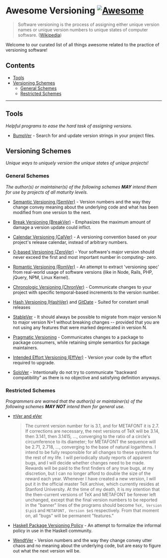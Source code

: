 # Awesome Versioning [![Awesome](https://awesome.re/badge.svg)](https://awesome.re)

> Software versioning is the process of assigning either unique version names or unique version numbers to unique states of computer software.
> ([Wikipedia](https://en.wikipedia.org/wiki/Software_versioning))

Welcome to our curated list of all things awesome related to the practice of versioning software!

## Contents

- [Tools](#tools)
- [Versioning Schemes](#versioning-schemes)
    - [General Schemes](#general-schemes)
    - [Restricted Schemes](#restricted-schemes)

---

## Tools

_Helpful programs to ease the hard task of assigning versions._

- [BumpVer](https://github.com/mbarkhau/bumpver) <!-- 2018-11-12, 431596f --> - Search for and update version strings in your project files.

## Versioning Schemes

_Unique ways to uniquely version the unique states of unique projects!_

### General Schemes

_The author(s) or maintainer(s) of the following schemes **MAY** intend them for use by projects of all maturity levels._

- [Semantic Versioning (SemVer)](https://semver.org/) <!-- 2011-06-08, v1.1.0-beta --> - Version numbers and the way they change convey meaning about the underlying code and what has been modified from one version to the next.

- [Break Versioning (BreakVer)](https://www.taoensso.com/break-versioning) <!-- 2014-08-15, 5c74948 --> - Emphasizes the maximum amount of damage a version update could inflict.

- [Calendar Versioning (CalVer)](https://calver.org/) <!-- 2016-03-25, 52ae856 --> - A versioning convention based on your project's release calendar, instead of arbitrary numbers.

- [0-based Versioning (ZeroVer)](https://0ver.org/) <!-- 2018-03-03, f268d52 --> - Your software's major version should never exceed the first and most important number in computing- zero.

- [Romantic Versioning (RomVer)](https://github.com/romversioning/romver) <!-- 2019-04-18, 45e1751 --> - An attempt to extract 'versioning spec' from real-world usage of software versions (like in Node, Rails, PHP, jQuery, NPM, Linux Kernel).

- [Chronologic Versioning (ChronVer)](https://chronver.org/) - <!-- 2019-05-05, ec169a6-->  Communicate changes to your project with specific temporal-based increments to the version number.

- [Hash Versioning (HashVer)](https://miniscruff.github.io/hashver/) <!-- 2020-01-12, 2e462c3 --> and [GitDate](https://taylorbrazelton.com/2022/06/06/2022-06-06-bye-bye-semantic-versioning-say-hello-to-gitdate/) <!-- 2022-06-06 --> - Suited for constant small releases

- [StableVer](https://gist.github.com/brandonbloom/465625acaf0120354614e7fc0c117c62) <!-- 2021-02-22, d2e08a3 --> - It should always be possible to migrate from major version N to major version N+1 without breaking changes -- provided that you are not using any features that were marked deprecated in version N.

- [Pragmatic Versioning](https://pragmaticversioning.com/) <!-- 2023-12-04, 70b76ff --> - Communicates changes to a package to package consumers, while retaining simple semantics for package maintainers.

- [Intended Effort Versioning (EffVer)](https://jacobtomlinson.dev/effver/) <!-- 2024-01-15, f12f0e8 --> - Version your code by the effort required to upgrade.

- [SoloVer](https://beza1e1.tuxen.de/SoloVer) <!-- 2024-03-16 --> - Intentionally do not try to communicate "backward compatibility" as there is no objective and satisfying definition anyways.

### Restricted Schemes

_Programmers are warned that the author(s) or maintainer(s) of the following schemes **MAY NOT** intend them for general use._

<!-- lint disable awesome-list-item -->
- [πVer and eVer](https://tug.org/TUGboat/Articles/tb11-4/tb30knut.pdf) <!-- 1990-10-03 -->
  > The current version number for is 3.1, and for METAFONT it is 2.7.
  > If corrections are necessary, the next versions of TeX will be 3.14, then 3.141, then 3.1415, …, converging to the ratio of a circle's circumference to its diameter;
  > for METAFONT the sequence will be 2.71, 2.718, …, converging to the base of natural logarithms.
  > I intend to be fully responsible for all changes to these systems for the rest of my life.
  > I will periodically study reports of apparent bugs, and I will decide whether changes need to be made.
  > Rewards will be paid to the first finders of any true bugs, at my discretion, but I can no longer afford to double the size of the reward each year.
  > Whenever I have created a new version, I will put it in the official master TeX archive, which currently resides at Stanford University.
  > At the time of my death, it is my intention that the then-current versions of TeX and METAFONT be forever left unchanged, except that the final version numbers to be reported in the "banner" lines of the programs should become `TeX, Version $\pi$` and `METAFONT, Version $e$` respectively.
  > From that moment on, all "bugs" will be permanent "features."
<!-- lint enable awesome-list-item -->

- [Haskell Package Versioning Policy](https://pvp.haskell.org/) <!-- 2014-04-09, ecc928d --> - An attempt to formalize the informal policy in use in the Haskell community.

- [WendtVer](https://wendtver.org/) - Version numbers and the way they change convey utter chaos and no meaning about the underlying code, but are easy to figure out what the next version will be.
